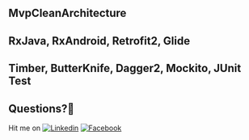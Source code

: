 ## MvpCleanArchitecture

## RxJava, RxAndroid, Retrofit2, Glide
## Timber, ButterKnife, Dagger2, Mockito, JUnit Test



## Questions?🤔
Hit me on [![Linkedin](https://img.shields.io/badge/Linkedin-Emre%20Karataş-blue.svg)](https://www.linkedin.com/in/emre-karata%C5%9F-062b26a9/)  [![Facebook](https://img.shields.io/badge/Facebook-Emre%20Karataş-blue.svg)](https://www.facebook.com/emre.karatas.311)

